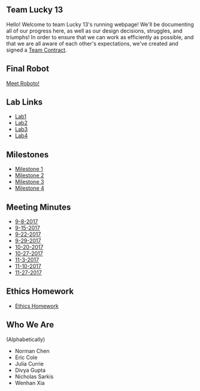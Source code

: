 ## Team Lucky 13
Hello! Welcome to team Lucky 13's running webpage! We'll be documenting all of our progress here, as well as our design decisions, struggles, and triumphs! In order to ensure that we can work as efficiently as possible, and that we are all aware of each other's expectations, we've created and signed a [Team Contract](https://nas256.github.io/ece3400_team13/team_contract). 

## Final Robot
[Meet Roboto!](https://nas256.github.io/ece3400_team13/Final_Design/finaldesign_home)

## Lab Links
 - [Lab1](https://nas256.github.io/ece3400_team13/labs/lab1)
 - [Lab2](https://nas256.github.io/ece3400_team13/labs/lab2)
 - [Lab3](https://nas256.github.io/ece3400_team13/labs/lab3)
 - [Lab4](https://nas256.github.io/ece3400_team13/labs/lab4)

## Milestones
- [Milestone 1](https://nas256.github.io/ece3400_team13/labs/milestone1)
- [Milestone 2](https://nas256.github.io/ece3400_team13/labs/milestone2)
- [Milestone 3](https://nas256.github.io/ece3400_team13/labs/milestone3)
- [Milestone 4](https://nas256.github.io/ece3400_team13/labs/milestone4)

## Meeting Minutes
 - [9-8-2017](https://nas256.github.io/ece3400_team13/minutes/9-8-2017)
 - [9-15-2017](https://nas256.github.io/ece3400_team13/minutes/9-15-2017)
 - [9-22-2017](https://nas256.github.io/ece3400_team13/minutes/9-22-2017)
 - [9-29-2017](https://nas256.github.io/ece3400_team13/minutes/9-29-2017) 
 - [10-20-2017](https://nas256.github.io/ece3400_team13/minutes/10-20-2017)
 - [10-27-2017](https://nas256.github.io/ece3400_team13/minutes/10-27-2017)
 - [11-3-2017](https://nas256.github.io/ece3400_team13/minutes/11-3-2017)
 - [11-10-2017](https://nas256.github.io/ece3400_team13/minutes/11-10-2017)
 - [11-27-2017](https://nas256.github.io/ece3400_team13/minutes/11-27-2017)

## Ethics Homework
 - [Ethics Homework](https://nas256.github.io/ece3400_team13/labs/EthicsHomework)

## Who We Are
 (Alphabetically)
 - Norman Chen
 - Eric Cole
 - Julia Currie
 - Divya Gupta
 - Nicholas Sarkis
 - Wenhan Xia
